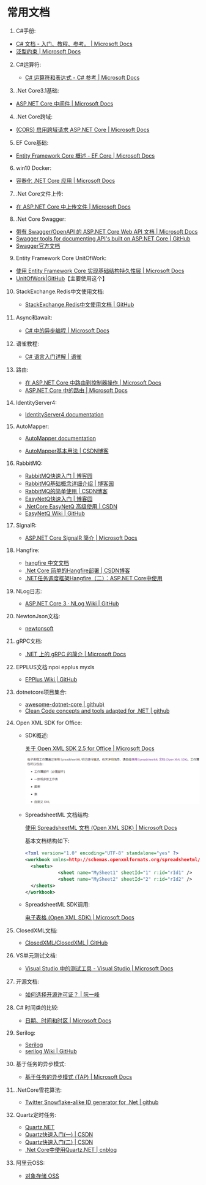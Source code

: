 # 常用文档

1.  C#手册:
   
   + [C# 文档 - 入门、教程、参考。 | Microsoft Docs](https://docs.microsoft.com/zh-cn/dotnet/csharp/)
   + [泛型约束 | Microsoft Docs](https://docs.microsoft.com/zh-cn/dotnet/csharp/programming-guide/generics/constraints-on-type-parameters)
   
2.  C#运算符:
    
    + [C# 运算符和表达式 - C# 参考 | Microsoft Docs](https://docs.microsoft.com/zh-cn/dotnet/csharp/language-reference/operators/)
    
3.  .Net Core3.1基础:

   + [ASP.NET Core 中间件 | Microsoft Docs](https://docs.microsoft.com/zh-cn/aspnet/core/fundamentals/middleware/?view=aspnetcore-3.1#middleware-order)
   
4.  .Net Core跨域:

   + [(CORS) 启用跨域请求 ASP.NET Core | Microsoft Docs](https://docs.microsoft.com/zh-cn/aspnet/core/security/cors?view=aspnetcore-3.1)
   
5.  EF Core基础: 

   + [Entity Framework Core 概述 - EF Core | Microsoft Docs](https://docs.microsoft.com/zh-cn/ef/core/)
   
6.  win10 Docker:

   + [容器化 .NET Core 应用 | Microsoft Docs](https://docs.microsoft.com/zh-cn/virtualization/windowscontainers/quick-start/building-sample-app)
   
7.  .Net Core文件上传: 

   + [在 ASP.NET Core 中上传文件 | Microsoft Docs](https://docs.microsoft.com/zh-cn/aspnet/core/mvc/models/file-uploads?view=aspnetcore-3.1)
   
8.  .Net Core Swagger:
   + [带有 Swagger/OpenAPI 的 ASP.NET Core Web API 文档 | Microsoft Docs](https://docs.microsoft.com/zh-cn/aspnet/core/tutorials/web-api-help-pages-using-swagger?view=aspnetcore-3.1)
   + [ Swagger tools for documenting API's built on ASP.NET Core | GitHub](https://github.com/domaindrivendev/Swashbuckle.AspNetCore#swashbuckle-apiexplorer-and-routing)
   + [Swagger官方文档](https://swagger.io/docs/specification/about/)
   
9.  Entity Framework Core UnitOfWork:
   + [使用 Entity Framework Core 实现基础结构持久性层 | Microsoft Docs](https://docs.microsoft.com/zh-cn/dotnet/architecture/microservices/microservice-ddd-cqrs-patterns/infrastructure-persistence-layer-implementation-entity-framework-core)
   + [UnitOfWork|GitHub](https://github.com/Arch/UnitOfWork)【主要使用这个】
   
10.  StackExchange.Redis中文使用文档:

     + [StackExchange.Redis中文使用文档 | GitHub](https://github.com/WeihanLi/StackExchange.Redis-docs-zh-cn)
     
11. Async和await:

    + [C# 中的异步编程 | Microsoft Docs](https://docs.microsoft.com/zh-cn/dotnet/csharp/programming-guide/concepts/async/)

12.  语雀教程:

     + [C# 语言入门详解 | 语雀](https://www.yuque.com/yuejiangliu/dotnet/timothy-csharp)
     
13.  路由:
     + [在 ASP.NET Core 中路由到控制器操作 | Microsoft Docs](https://docs.microsoft.com/zh-cn/aspnet/core/mvc/controllers/routing?view=aspnetcore-3.1#set-up-conventional-route)
     + [ASP.NET Core 中的路由 | Microsoft Docs](https://docs.microsoft.com/zh-cn/aspnet/core/fundamentals/routing?view=aspnetcore-5.0&viewFallbackFrom=aspnetcore-3.1) 
     
14.  IdentityServer4:

     + [IdentityServer4  documentation](https://identityserver4.readthedocs.io/en/latest/topics/startup.html)
     
15.  AutoMapper: 

     + [AutoMapper documentation](https://docs.automapper.org/en/latest/Getting-started.html)

     + [ AutoMapper基本用法 | CSDN博客](https://blog.csdn.net/wtf123654789/article/details/90445513)
     
16.  RabbitMQ:
     + [RabbitMQ快速入门 | 博客园](https://www.cnblogs.com/sgh1023/p/11217017.html)
     + [RabbitMQ基础概念详细介绍 | 博客园](https://www.cnblogs.com/williamjie/p/9481774.html)
     + [RabbitMQ的简单使用 | CSDN博客](https://blog.csdn.net/wangbing25307/article/details/80845641?utm_medium=distribute.pc_relevant.none-task-blog-BlogCommendFromMachineLearnPai2-2.control&dist_request_id=&depth_1-utm_source=distribute.pc_relevant.none-task-blog-BlogCommendFromMachineLearnPai2-2.control)
     + [EasyNetQ快速入门 | 博客园](https://www.cnblogs.com/HuangLiang/p/7105659.html)
     + [.NetCore EasyNetQ 高级使用 | CSDN](https://blog.csdn.net/hezhixiang/article/details/102957965)
     + [EasyNetQ Wiki | GitHub](https://github.com/EasyNetQ/EasyNetQ/wiki/Quick-Start)
     
17.  SignalR:

     + [ASP.NET Core SignalR 简介 | Microsoft Docs](https://docs.microsoft.com/zh-cn/aspnet/core/signalr/introduction?view=aspnetcore-3.1)
     
18.  Hangfire:
     + [hangfire 中文文档](https://www.bookstack.cn/read/hangfire-zh/blankquick-start)
     + [.Net Core 简单的Hangfire部署 | CSDN博客](https://blog.csdn.net/weixin_43925876/article/details/89257885)
     + [.NET任务调度框架Hangfire（二）：ASP.NET Core中使用 ](https://www.leo96.com/article/detail/59)
     
19. NLog日志:
    
    + [ASP.NET Core 3 · NLog Wiki | GitHub](https://github.com/NLog/NLog/wiki/Getting-started-with-ASP.NET-Core-3)
    
20.  NewtonJson文档:
     
     + [newtonsoft](https://www.newtonsoft.com/json/help/html/Introduction.htm)
     
21.  gRPC文档:
     
     + [.NET 上的 gRPC 的简介 | Microsoft Docs](https://docs.microsoft.com/zh-cn/aspnet/core/grpc/?view=aspnetcore-3.1)
     
22.  EPPLUS文档:npoi epplus myxls 
     
     + [EPPlus Wiki | GitHub](https://github.com/JanKallman/EPPlus/wiki/Getting-Started)
     
23.  dotnetcore项目集合:
     
     + [awesome-dotnet-core | github)](https://github.com/jasonhua95/awesome-dotnet-core)
     + [Clean Code concepts and tools adapted for .NET | github](https://github.com/thangchung/clean-code-dotnet#table-of-contents)
     
24. Open XML SDK for Office:

    + SDK概述:

      [关于 Open XML SDK 2.5 for Office | Microsoft Docs](https://docs.microsoft.com/zh-cn/office/open-xml/about-the-open-xml-sdk)

      ![image-20210415142940473](2.常用文档.assets/image-20210415142940473.png)

    + SpreadsheetML 文档结构:

      [使用 SpreadsheetML 文档 (Open XML SDK) | Microsoft Docs](https://docs.microsoft.com/zh-cn/office/open-xml/working-with-spreadsheetml-documents)

      基本文档结构如下: 

      ```xml
      <?xml version="1.0" encoding="UTF-8" standalone="yes" ?> 
      <workbook xmlns=http://schemas.openxmlformats.org/spreadsheetml/2006/main xmlns:r="http://schemas.openxmlformats.org/officeDocument/2006/relationships">
      	<sheets>
                  <sheet name="MySheet1" sheetId="1" r:id="rId1" /> 
                  <sheet name="MySheet2" sheetId="2" r:id="rId2" /> 
      	</sheets>
      </workbook>
      ```

    + SpreadsheetML SDK调用:

      [电子表格 (Open XML SDK) | Microsoft Docs](https://docs.microsoft.com/zh-cn/office/open-xml/spreadsheets)

25.  ClosedXML文档:

     + [ClosedXML/ClosedXML | GitHub](https://github.com/closedxml/closedxml)
     
26.  VS单元测试文档:

     + [Visual Studio 中的测试工具 - Visual Studio | Microsoft Docs](https://docs.microsoft.com/zh-cn/visualstudio/test/?view=vs-2019)

27.  开源文档:

     + [如何选择开源许可证？ | 阮一峰](http://www.ruanyifeng.com/blog/2011/05/how_to_choose_free_software_licenses.html)
     
29.  C# 时间类的比较:

     + [日期、时间和时区 | Microsoft Docs](https://docs.microsoft.com/zh-cn/dotnet/standard/datetime/)

30. Serilog:

    + [Serilog](https://serilog.net/)
    + [serilog Wiki | GitHub](https://github.com/serilog/serilog/wiki/Getting-Started)
    
30.  基于任务的异步模式:

     + [基于任务的异步模式 (TAP) | Microsoft Docs](https://docs.microsoft.com/zh-cn/dotnet/standard/asynchronous-programming-patterns/task-based-asynchronous-pattern-tap)

31.  .NetCore雪花算法:

     + [Twitter Snowflake-alike ID generator for .Net | github](https://github.com/RobThree/IdGen)

32. Quartz定时任务:
    
    + [Quartz.NET](https://www.quartz-scheduler.net/documentation/quartz-3.x/quick-start.html)
    + [Quartz快速入门(一) | CSDN](https://blog.csdn.net/xiaolu1014/article/details/103863979)
    + [Quartz快速入门(二) | CSDN](https://blog.csdn.net/xiaolu1014/article/details/103880704)
    + [.Net Core中使用Quartz.NET | cnblog](https://www.cnblogs.com/qtiger/p/13633965.html)
    
33.  阿里云OSS:

     - [对象存储 OSS](https://help.aliyun.com/document_detail/91093.html?spm=a2c4g.11186623.6.1253.347df2eej9RStJ)